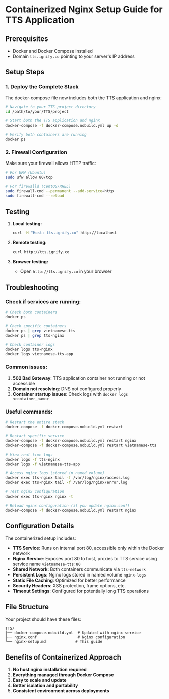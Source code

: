 # Containerized Nginx Setup Guide for TTS Application

## Prerequisites
- Docker and Docker Compose installed
- Domain `tts.ignify.co` pointing to your server's IP address

## Setup Steps

### 1. Deploy the Complete Stack
The docker-compose file now includes both the TTS application and nginx:

```bash
# Navigate to your TTS project directory
cd /path/to/your/TTS/project

# Start both the TTS application and nginx
docker-compose -f docker-compose.nobuild.yml up -d

# Verify both containers are running
docker ps
```

### 2. Firewall Configuration
Make sure your firewall allows HTTP traffic:

```bash
# For UFW (Ubuntu)
sudo ufw allow 80/tcp

# For firewalld (CentOS/RHEL)
sudo firewall-cmd --permanent --add-service=http
sudo firewall-cmd --reload
```

## Testing

1. **Local testing:**
   ```bash
   curl -H "Host: tts.ignify.co" http://localhost
   ```

2. **Remote testing:**
   ```bash
   curl http://tts.ignify.co
   ```

3. **Browser testing:**
   - Open `http://tts.ignify.co` in your browser

## Troubleshooting

### Check if services are running:
```bash
# Check both containers
docker ps

# Check specific containers
docker ps | grep vietnamese-tts
docker ps | grep tts-nginx

# Check container logs
docker logs tts-nginx
docker logs vietnamese-tts-app
```

### Common issues:
1. **502 Bad Gateway**: TTS application container not running or not accessible
2. **Domain not resolving**: DNS not configured properly
3. **Container startup issues**: Check logs with `docker logs <container_name>`

### Useful commands:
```bash
# Restart the entire stack
docker-compose -f docker-compose.nobuild.yml restart

# Restart specific service
docker-compose -f docker-compose.nobuild.yml restart nginx
docker-compose -f docker-compose.nobuild.yml restart vietnamese-tts

# View real-time logs
docker logs -f tts-nginx
docker logs -f vietnamese-tts-app

# Access nginx logs (stored in named volume)
docker exec tts-nginx tail -f /var/log/nginx/access.log
docker exec tts-nginx tail -f /var/log/nginx/error.log

# Test nginx configuration
docker exec tts-nginx nginx -t

# Reload nginx configuration (if you update nginx.conf)
docker-compose -f docker-compose.nobuild.yml restart nginx
```

## Configuration Details

The containerized setup includes:
- **TTS Service**: Runs on internal port 80, accessible only within the Docker network
- **Nginx Service**: Exposes port 80 to host, proxies to TTS service using service name `vietnamese-tts:80`
- **Shared Network**: Both containers communicate via `tts-network`
- **Persistent Logs**: Nginx logs stored in named volume `nginx-logs`
- **Static File Caching**: Optimized for better performance
- **Security Headers**: XSS protection, frame options, etc.
- **Timeout Settings**: Configured for potentially long TTS operations

## File Structure

Your project should have these files:
```
TTS/
├── docker-compose.nobuild.yml  # Updated with nginx service
├── nginx.conf                  # Nginx configuration
└── nginx-setup.md             # This guide
```

## Benefits of Containerized Approach

1. **No host nginx installation required**
2. **Everything managed through Docker Compose**
3. **Easy to scale and update**
4. **Better isolation and portability**
5. **Consistent environment across deployments** 